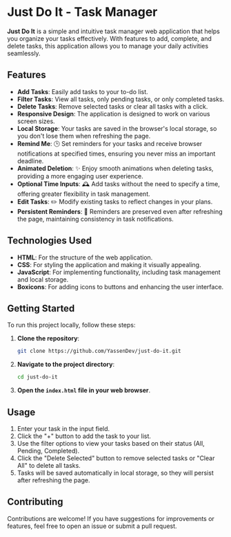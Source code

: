 # Just Do It - Task Manager

**Just Do It** is a simple and intuitive task manager web application that helps you organize your tasks effectively. With features to add, complete, and delete tasks, this application allows you to manage your daily activities seamlessly.

## Features

- **Add Tasks**: Easily add tasks to your to-do list.
- **Filter Tasks**: View all tasks, only pending tasks, or only completed tasks.
- **Delete Tasks**: Remove selected tasks or clear all tasks with a click.
- **Responsive Design**: The application is designed to work on various screen sizes.
- **Local Storage**: Your tasks are saved in the browser's local storage, so you don't lose them when refreshing the page.
- **Remind Me**: 🕒 Set reminders for your tasks and receive browser notifications at specified times, ensuring you never miss an important deadline.
- **Animated Deletion**: ✨ Enjoy smooth animations when deleting tasks, providing a more engaging user experience.
- **Optional Time Inputs**: 🕰️ Add tasks without the need to specify a time, offering greater flexibility in task management.
- **Edit Tasks**: ✏️ Modify existing tasks to reflect changes in your plans.
- **Persistent Reminders**: 🔄 Reminders are preserved even after refreshing the page, maintaining consistency in task notifications.

## Technologies Used

- **HTML**: For the structure of the web application.
- **CSS**: For styling the application and making it visually appealing.
- **JavaScript**: For implementing functionality, including task management and local storage.
- **Boxicons**: For adding icons to buttons and enhancing the user interface.

## Getting Started

To run this project locally, follow these steps:

1. **Clone the repository**:
   ```bash
   git clone https://github.com/YassenDev/just-do-it.git
   ```

2. **Navigate to the project directory**:
   ```bash
   cd just-do-it
   ```

3. **Open the `index.html` file in your web browser**.

## Usage

1. Enter your task in the input field.
2. Click the "+" button to add the task to your list.
3. Use the filter options to view your tasks based on their status (All, Pending, Completed).
4. Click the "Delete Selected" button to remove selected tasks or "Clear All" to delete all tasks.
5. Tasks will be saved automatically in local storage, so they will persist after refreshing the page.

## Contributing

Contributions are welcome! If you have suggestions for improvements or features, feel free to open an issue or submit a pull request.

